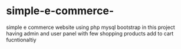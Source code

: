 # simple-e-commerce-
simple e commerce website using php mysql bootstrap 
in this project having admin and user panel with few shopping products add to cart fucntionaltiy
